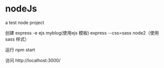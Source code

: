 # nodeJs
a test node project

创建
express -e ejs myblog(使用ejs 模板)
express --css=sass node2（使用sass 样式）


运行
npm start

访问
http://localhost:3000/
